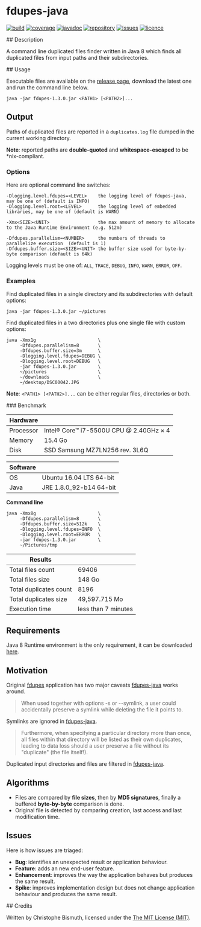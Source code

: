 # fdupes-java

[![build](https://travis-ci.org/cbismuth/fdupes-java.svg?branch=master)](https://travis-ci.org/cbismuth/fdupes-java)
[![coverage](https://coveralls.io/repos/github/cbismuth/fdupes-java/badge.svg?branch=master)](https://coveralls.io/github/cbismuth/fdupes-java?branch=master)
[![javadoc](http://javadoc.io/badge/com.github.cbismuth/fdupes-java.svg)](http://javadoc.io/doc/com.github.cbismuth/fdupes-java)
[![repository](https://maven-badges.herokuapp.com/maven-central/com.github.cbismuth/fdupes-java/badge.svg)](https://maven-badges.herokuapp.com/maven-central/com.github.cbismuth/fdupes-java/)
[![issues](https://img.shields.io/github/issues/cbismuth/fdupes-java.svg)](https://github.com/cbismuth/fdupes-java/issues)
[![licence](https://img.shields.io/badge/license-MIT-blue.svg)](https://raw.githubusercontent.com/cbismuth/fdupes-java/master/LICENSE.md)

## Description

A command line duplicated files finder written in Java 8 which finds all duplicated files from input paths and their subdirectories.

## Usage

Executable files are available on the [release page](https://github.com/cbismuth/fdupes-java/releases), download the
latest one and run the command line below. 

```
java -jar fdupes-1.3.0.jar <PATH1> [<PATH2>]...
```

## Output

Paths of duplicated files are reported in a `duplicates.log` file dumped in the current working directory.

**Note**: reported paths are **double-quoted** and **whitespace-escaped** to be *nix-compliant.

### Options

Here are optional command line switches:

```
-Dlogging.level.fdupes=<LEVEL>    the logging level of fdupes-java, may be one of (default is INFO)
-Dlogging.level.root=<LEVEL>      the logging level of embedded libraries, may be one of (default is WARN)

-Xmx<SIZE><UNIT>                  the max amount of memory to allocate to the Java Runtime Environment (e.g. 512m)

-Dfdupes.parallelism=<NUMBER>     the numbers of threads to parallelize execution  (default is 1)
-Dfdupes.buffer.size=<SIZE><UNIT> the buffer size used for byte-by-byte comparison (default is 64k)
```

Logging levels must be one of: `ALL`, `TRACE`, `DEBUG`, `INFO`, `WARN`, `ERROR`, `OFF`.

### Examples

Find duplicated files in a single directory and its subdirectories with default options:

```
java -jar fdupes-1.3.0.jar ~/pictures
```

Find duplicated files in a two directories plus one single file with custom options:

```
java -Xmx1g                       \
     -Dfdupes.parallelism=8       \
     -Dfdupes.buffer.size=3m      \
     -Dlogging.level.fdupes=DEBUG \
     -Dlogging.level.root=DEBUG   \
     -jar fdupes-1.3.0.jar        \
     ~/pictures                   \
     ~/downloads                  \
     ~/desktop/DSC00042.JPG
```

**Note**: `<PATH1> [<PATH2>]...` can be either regular files, directories or both.

### Benchmark

| Hardware  |                                         |
| --------- | ----------------------------------------|
| Processor | Intel® Core™ i7-5500U CPU @ 2.40GHz × 4 |
| Memory    | 15.4 Go                                 |
| Disk      | SSD Samsung MZ7LN256 rev. 3L6Q          |

| Software  |                         |
| --------- | ------------------------|
| OS        | Ubuntu 16.04 LTS 64-bit |
| Java      | JRE 1.8.0_92-b14 64-bit |

**Command line**

```
java -Xmx8g                       \
     -Dfdupes.parallelism=8       \
     -Dfdupes.buffer.size=512k    \
     -Dlogging.level.fdupes=INFO  \
     -Dlogging.level.root=ERROR   \
     -jar fdupes-1.3.0.jar        \
     ~/Pictures/tmp
```

| Results                |                     |
| ---------------------- | ------------------- |
| Total files count      | 69406               |
| Total files size       | 148 Go              |
| Total duplicates count | 8196                |
| Total duplicates size  | 49,597.715 Mo       |
| Execution time         | less than 7 minutes |

## Requirements

Java 8 Runtime environment is the only requirement, it can be downloaded [here](http://www.oracle.com/technetwork/java/javase/downloads/index.html).

## Motivation

Original [fdupes](https://github.com/adrianlopezroche/fdupes) application has two major caveats [fdupes-java](https://github.com/cbismuth/fdupes-java) works around.

> When  used  together  with  options  -s  or  --symlink,  a  user  could
  accidentally preserve a symlink while deleting the file it points to.

Symlinks are ignored in [fdupes-java](https://github.com/cbismuth/fdupes-java).

> Furthermore, when specifying a particular directory more than once, all
  files  within  that  directory  will be listed as their own duplicates,
  leading to data  loss  should  a  user  preserve  a  file  without  its
  "duplicate" (the file itself!).

Duplicated input directories and files are filtered in [fdupes-java](https://github.com/cbismuth/fdupes-java).

## Algorithms

 * Files are compared by **file sizes**, then by **MD5 signatures**, finally a buffered **byte-by-byte** comparison is done.
 * Original file is detected by comparing creation, last access and last modification time.

## Issues

Here is how issues are triaged:

* **Bug**: identifies an unexpected result or application behaviour.
* **Feature**: adds an new end-user feature.
* **Enhancement**: improves the way the application behaves but produces the same result.
* **Spike**: improves implementation design but does not change application behaviour and produces the same result.

## Credits

Written by Christophe Bismuth, licensed under the [The MIT License (MIT)](LICENSE.md).
